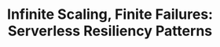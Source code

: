 ---
title: "Infinite Scaling, Finite Failures: Serverless Resiliency Patterns"
description: "You’ve built a beautiful workflow from serverless components. Your costs are down, your productivity is up, you’re scaling smoothly and life is good! ..now something is down, events keep coming in, and failures are cascading through your system. How do you recover from this? Can you?

The distributed nature of most serverless architectures makes resiliency, consistency and state management key design considerations. In this talk, we’ll discuss strategies to minimize the impact of platform and application failures and examine Azure’s Durable Functions as an example approach for creating resilient, stateful serverless processes and workflows."
speaker: Katy Shimizu
bio: "Katy Shimizu is a Software Engineer II in Microsoft's Azure organization. Part of the team that develops Functions, an event-driven serverless compute platform, she has been primarily involved with the Durable Functions extension, which bring complex stateful orchestration capability to the stateless platform."
image: /images/speakers/Katy_Shimizu.jpg
twitter: kashimizmsft
---